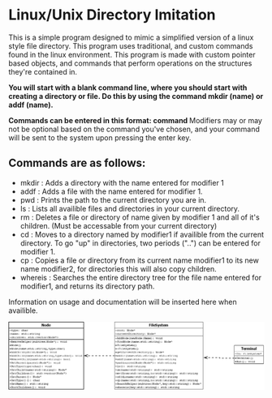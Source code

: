 # Linux/Unix Directory Imitation

This is a simple program designed to mimic a simplified version of a linux style file directory.
This program uses traditional, and custom commands found in the linux environment.
This program is made with custom pointer based objects, and commands that perform operations on the structures they're contained in.

**You will start with a blank command line, where you should start with creating a directory or file. Do this by using the command mkdir (name) or addf (name).**

**Commands can be entered in this format: command <modifier1> <modifier2>**
Modifiers may or may not be optional based on the command you've chosen, and your command will be sent to the system upon pressing the enter key.
  
## Commands are as follows:
- mkdir <modifier1>: Adds a directory with the name entered for modifier 1
- addf <modifier1> : Adds a file with the name entered for modifier 1.
- pwd : Prints the path to the current directory you are in.
- ls : Lists all availible files and directories in your current directory.
- rm <modifier1> : Deletes a file or directory of name given by modifier 1 and all of it's children. (Must be accessable from your current directory)
- cd <modifier1> : Moves to a directory named by modifier1 if availible from the current directory. To go "up" in directories, two periods ("..") can be entered for modifier 1.
- cp <modifier1> <modifier2> : Copies a file or directory from its current name modifier1 to its new name modifier2, for directories this will also copy children.
- whereis <modifier1> : Searches the entire directory tree for the file name entered for modifier1, and returns its directory path.

Information on usage and documentation will be inserted here when availible.

![UML](/Project1DSA2.png)
